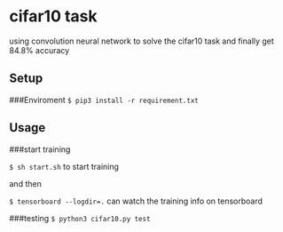 # cifar10 task

using convolution neural network to solve the cifar10 task
and finally get 84.8% accuracy

## Setup

###Enviroment
`$ pip3 install -r requirement.txt`


## Usage
###start training

`$ sh start.sh` to start training

and then

`$ tensorboard --logdir=.` can watch the training info on tensorboard

###testing
`$ python3 cifar10.py test`

